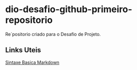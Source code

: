 # dio-desafio-github-primeiro-repositorio
Re´positorio criado para o Desafio de Projeto.

## Links Uteis
[Sintaxe Basica Markdown](https://markdown.net.br/sintaxe-basica/)
